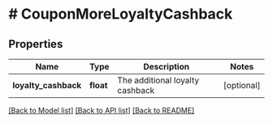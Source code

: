 # # CouponMoreLoyaltyCashback

## Properties

Name | Type | Description | Notes
------------ | ------------- | ------------- | -------------
**loyalty_cashback** | **float** | The additional loyalty cashback | [optional]

[[Back to Model list]](../../README.md#models) [[Back to API list]](../../README.md#endpoints) [[Back to README]](../../README.md)
